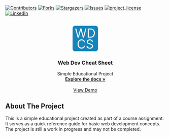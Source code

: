 [![Contributors][contributors-shield]][contributors-url]
[![Forks][forks-shield]][forks-url]
[![Stargazers][stars-shield]][stars-url]
[![Issues][issues-shield]][issues-url]
[![project_license][license-shield]][license-url]
[![LinkedIn][linkedin-shield]][linkedin-url]

<br />
<div align="center">
  <a href="https://github.com/andrewsrgn/web-dev-cheat-sheet">
    <img src="sources/images/logo.png" alt="Logo" width="80" height="80">
  </a>

<h3 align="center">Web Dev Cheat Sheet</h3>
  
  <p align="center">
    Simple Educational Project
    <br />
    <a href="https://github.com/andrewsrgn/web-dev-cheat-sheet"><strong>Explore the docs »</strong></a>
    <br />
    <br />
    <a href="https://andrewsrgn.github.io/web-dev-cheat-sheet" target="_blank">View Demo</a>
  </p>
</div>

## About The Project

This is a simple educational project created as part of a course assignment. It serves as a quick reference guide for basic web development concepts. The project is still a work in progress and may not be completed.


[contributors-shield]: https://img.shields.io/github/contributors/andrewsrgn/web-dev-cheat-sheet.svg?style=for-the-badge
[contributors-url]: https://github.com/andrewsrgn/web-dev-cheat-sheet/graphs/contributors
[forks-shield]: https://img.shields.io/github/forks/andrewsrgn/web-dev-cheat-sheet.svg?style=for-the-badge
[forks-url]: https://github.com/andrewsrgn/web-dev-cheat-sheet/network/members
[stars-shield]: https://img.shields.io/github/stars/andrewsrgn/web-dev-cheat-sheet.svg?style=for-the-badge
[stars-url]: https://github.com/andrewsrgn/web-dev-cheat-sheet/stargazers
[issues-shield]: https://img.shields.io/github/issues/andrewsrgn/web-dev-cheat-sheet.svg?style=for-the-badge
[issues-url]: https://github.com/andrewsrgn/web-dev-cheat-sheet/issues
[license-shield]: https://img.shields.io/github/license/andrewsrgn/web-dev-cheat-sheet.svg?style=for-the-badge
[license-url]: https://github.com/andrewsrgn/web-dev-cheat-sheet/blob/master/LICENSE.txt
[linkedin-shield]: https://img.shields.io/badge/-LinkedIn-black.svg?style=for-the-badge&logo=linkedin&colorB=555
[linkedin-url]: https://linkedin.com/in/andrewsrgn
